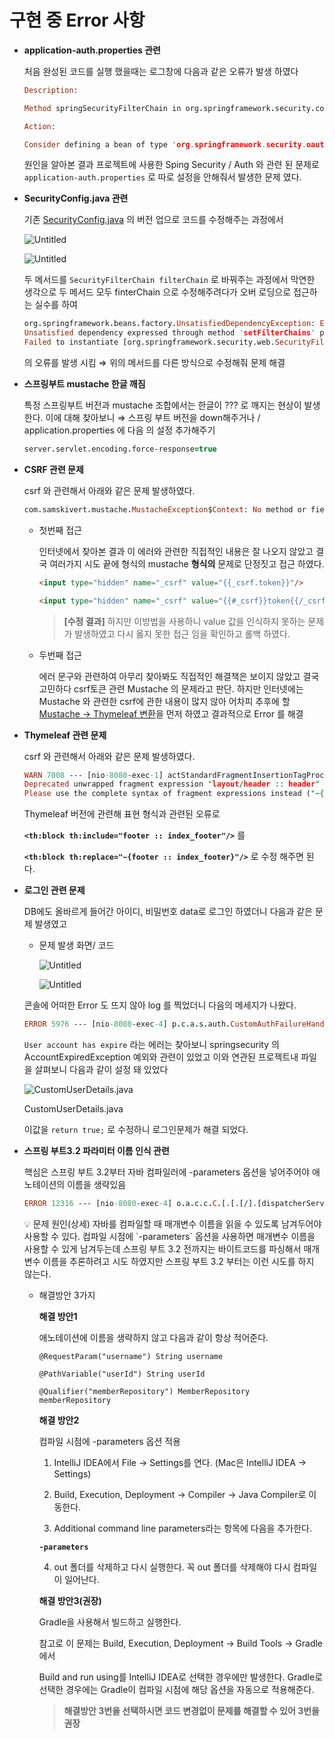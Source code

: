 # 구현 중 Error 사항

- **application-auth.properties 관련**
    
    처음 완성된 코드를 실행 했을때는 로그창에 다음과 같은 오류가 발생 하였다
    
    ```prolog
    Description:
    
    Method springSecurityFilterChain in org.springframework.security.config.annotation.web.configuration.WebSecurityConfiguration required a bean of type 'org.springframework.security.oauth2.client.registration.ClientRegistrationRepository' that could not be found.
    
    Action:
    
    Consider defining a bean of type 'org.springframework.security.oauth2.client.registration.ClientRegistrationRepository' in your configuration.
    ```
    
    원인을 알아본 결과 프로젝트에 사용한 Sping Security / Auth 와 관련 된 문제로 
    `application-auth.properties` 로 따로 설정을 안해줘서 발생한 문제 였다.
    
- **SecurityConfig.java 관련**
    
    기존 [SecurityConfig.java](http://SecurityConfig.java) 의 버전 업으로 코드를 수정해주는 과정에서
    
    ![Untitled](%E1%84%80%E1%85%AE%E1%84%92%E1%85%A7%E1%86%AB%20%E1%84%8C%E1%85%AE%E1%86%BC%20Error%20%E1%84%89%E1%85%A1%E1%84%92%E1%85%A1%E1%86%BC%2041fd87affcd24e00883efe211d78af83/Untitled.png)
    
    ![Untitled](%E1%84%80%E1%85%AE%E1%84%92%E1%85%A7%E1%86%AB%20%E1%84%8C%E1%85%AE%E1%86%BC%20Error%20%E1%84%89%E1%85%A1%E1%84%92%E1%85%A1%E1%86%BC%2041fd87affcd24e00883efe211d78af83/Untitled%201.png)
    
    두 메서드를 `SecurityFilterChain filterChain` 로 바꿔주는 과정에서 막연한 생각으로 두 메서드 모두 finterChain 으로 수정해주려다가 오버 로딩으로 접근하는 실수를 하여
    
    ```prolog
    org.springframework.beans.factory.UnsatisfiedDependencyException: Error creating bean with name 'org.springframework.security.config.annotation.web.configuration.WebSecurityConfiguration': 
    Unsatisfied dependency expressed through method 'setFilterChains' parameter 0: Error creating bean with name 'filterChains' defined in class path resource [practice/copy/infrastructure/config/SecurityConfig.class]: 
    Failed to instantiate [org.springframework.security.web.SecurityFilterChain]: Factory method 'filterChains' threw exception with message: Cannot apply org.springframework.security.config.annotation.authentication.configurers.userdetails.DaoAuthenticationConfigurer@105cca28 to already built object
    
    ```
    
    의 오류를 발생 시킴 ⇒  위의 메서드를 다른 방식으로 수정해줘 문제 해결
    
- **스프링부트 mustache 한글 깨짐**
    
    특정 스프링부트 버전과 mustache 조합에서는 한글이 ???
    로 깨지는 현상이 발생한다. 이에 대해 찾아보니
    ⇒ 스프링 부트 버전을 down해주거나 / 
    application.properties 에 다음 의 설정 추가해주기
    
    ```prolog
    server.servlet.encoding.force-response=true
    ```
    
- **CSRF 관련 문제**
    
    csrf 와 관련해서 아래와 같은 문제 발생하였다.
    
    ```prolog
    com.samskivert.mustache.MustacheException$Context: No method or field with name '_csrf' on line 5
    ```
    
    - 첫번째 접근
        
        인터넷에서 찾아본 결과 이 에러와 관련한 직접적인 내용은 잘 나오지 않았고 결국 여러가지 시도 끝에 형식의 mustache **형식의** 문제로 단정짓고 접근 하였다.
        
        ```html
        <input type="hidden" name="_csrf" value="{{_csrf.token}}"/>
        ```
        
        ```html
        <input type="hidden" name="_csrf" value="{{#_csrf}}token{{/_csrf}}"/>
        ```
        
        > **[수정 결과]**
        하지만 이방법을 사용하니 value 값을 인식하지 못하는 문제가 발생하였고 다시
        옳지 못한 접근 임을 확인하고 롤백 하였다.
        > 
    - 두번째 접근
        
        에러 문구와 관련하여 아무리 찾아봐도 직접적인 해결책은 보이지 않았고 결국 고민하다
        csrf토큰 관련 Mustache 의 문제라고 판단. 하지만 인터넷에는 Mustache 와 관련한 csrf에 관한 내용이 많지 않아 어차피 추후에 할 [Mustache → Thymeleaf 변환](Mustache%20%E2%86%92%20Thymeleaf%20%E1%84%87%E1%85%A7%E1%86%AB%E1%84%92%E1%85%AA%E1%86%AB%206906effeaa2544aab4bdebd4dca20134.md)을 먼저 하였고 결과적으로 Error 를 해결
        
    
- **Thymeleaf 관련 문제**
    
    csrf 와 관련해서 아래와 같은 문제 발생하였다.
    
    ```prolog
    WARN 7008 --- [nio-8080-exec-1] actStandardFragmentInsertionTagProcessor : [THYMELEAF][http-nio-8080-exec-1][index] 
    Deprecated unwrapped fragment expression "layout/header :: header" found in template index, line 6, col 6. 
    Please use the complete syntax of fragment expressions instead ("~{layout/header :: header}"). The old, unwrapped syntax for fragment expressions will be removed in future versions of Thymeleaf.
    ```
    
    Thymeleaf 버전에 관련해 표현 형식과 관련된 오류로 
    
    **`<th:block th:include="footer :: index_footer"/>`** 를 
    
    **`<th:block th:replace="~{footer :: index_footer}"/>`** 로 수정 해주면 된다.
    
- **로그인 관련 문제**
    
    DB에도 올바르게 들어간 아이디, 비밀번호 data로 로그인 하였더니 
    다음과 같은 문제 발생였고
    
    - 문제 발생 화면/ 코드
        
        ![Untitled](%E1%84%80%E1%85%AE%E1%84%92%E1%85%A7%E1%86%AB%20%E1%84%8C%E1%85%AE%E1%86%BC%20Error%20%E1%84%89%E1%85%A1%E1%84%92%E1%85%A1%E1%86%BC%2041fd87affcd24e00883efe211d78af83/Untitled%202.png)
        
        ![Untitled](%E1%84%80%E1%85%AE%E1%84%92%E1%85%A7%E1%86%AB%20%E1%84%8C%E1%85%AE%E1%86%BC%20Error%20%E1%84%89%E1%85%A1%E1%84%92%E1%85%A1%E1%86%BC%2041fd87affcd24e00883efe211d78af83/Untitled%203.png)
        
    
    콘솔에 어떠한 Error 도 뜨지 않아 log 를 찍었더니 다음의 메세지가 나왔다.
    
    ```prolog
    ERROR 5976 --- [nio-8080-exec-4] p.c.a.s.auth.CustomAuthFailureHandler    : User account has expire
    ```
    
    `User account has expire` 라는 에러는 찾아보니 springsecurity 의
    AccountExpiredException 예외와 관련이 있었고 이와 연관된 프로젝트내 파일을 살펴보니 다음과 같이 설정 돼 있었다
    
    ![CustomUserDetails.java](%E1%84%80%E1%85%AE%E1%84%92%E1%85%A7%E1%86%AB%20%E1%84%8C%E1%85%AE%E1%86%BC%20Error%20%E1%84%89%E1%85%A1%E1%84%92%E1%85%A1%E1%86%BC%2041fd87affcd24e00883efe211d78af83/Untitled%204.png)
    
    CustomUserDetails.java
    
    이값을 `return true;` 로 수정하니 로그인문제가 해결 되었다.
    
- **스프링 부트3.2 파라미터 이름 인식 관련**
    
    핵심은 스프링 부트 3.2부터 자바 컴파일러에 -parameters 옵션을 넣어주어야 애노테이션의 이름을 생략있음
    
    ```prolog
    ERROR 12316 --- [nio-8080-exec-4] o.a.c.c.C.[.[.[/].[dispatcherServlet]    : Servlet.service() for servlet [dispatcherServlet] in context with path [] threw exception [Request processing failed: java.lang.IllegalArgumentException: Name for argument of type [java.lang.Long] not specified, and parameter name information not available via reflection. Ensure that the compiler uses the '-parameters' flag.] with root cause
    ```
    
    <aside>
    💡 문제 원인(상세)
    자바를 컴파일할 때 매개변수 이름을 읽을 수 있도록 남겨두어야 사용할 수 있다. 컴파일 시점에 `-parameters` 옵션을 사용하면 매개변수 이름을 사용할 수 있게 남겨두는데 스프링 부트 3.2 전까지는 바이트코드를 파싱해서 매개변수 이름을 추론하려고 시도 하였지만 스프링 부트 3.2 부터는 이런 시도를 하지 않는다.
    
    </aside>
    
    - 해결방안 3가지
        
        **해결 방안1**
        
        애노테이션에 이름을 생략하지 않고 다음과 같이 항상 적어준다.
        
        `@RequestParam("username") String username`
        
        `@PathVariable("userId") String userId`
        
        `@Qualifier("memberRepository") MemberRepository memberRepository`
        
        **해결 방안2**
        
        컴파일 시점에 -parameters 옵션 적용
        
        1. IntelliJ IDEA에서 File -> Settings를 연다. (Mac은 IntelliJ IDEA -> Settings)
        
        2. Build, Execution, Deployment → Compiler → Java Compiler로 이동한다.
        
        3. Additional command line parameters라는 항목에 다음을 추가한다.
        
        **`-parameters`**
        
        4. out 폴더를 삭제하고 다시 실행한다. 꼭 out 폴더를 삭제해야 다시 컴파일이 일어난다.
        
        **해결 방안3(권장)**
        
        Gradle을 사용해서 빌드하고 실행한다.
        
        참고로 이 문제는 Build, Execution, Deployment -> Build Tools -> Gradle에서
        
        Build and run using를 IntelliJ IDEA로 선택한 경우에만 발생한다. Gradle로 선택한 경우에는 Gradle이 컴파일 시점에 해당 옵션을 자동으로 적용해준다.
        
        > **해결방안 3번을 선택하시면 코드 변경없이 문제를 해결할 수 있어 3번을 권장**
        >